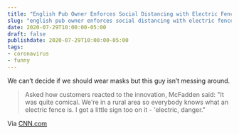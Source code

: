 ```yaml
---
title: "English Pub Owner Enforces Social Distancing with Electric Fence"
slug: "english pub owner enforces social distancing with electric fence"
date: 2020-07-29T10:00:00-05:00
draft: false
publishdate: 2020-07-29T10:00:00-05:00
tags:
- coronavirus
- funny
---
```


We can’t decide if we should wear masks but this guy isn’t messing around.

>Asked how customers reacted to the innovation, McFadden said: "It was quite comical. We're in a rural area so everybody knows what an electric fence is. I got a little sign too on it - 'electric, danger."

Via [CNN.com][1]

[1]: https://www.cnn.com/2020/07/13/europe/cornwall-pub-electric-fence-gbr-intl/index.html
